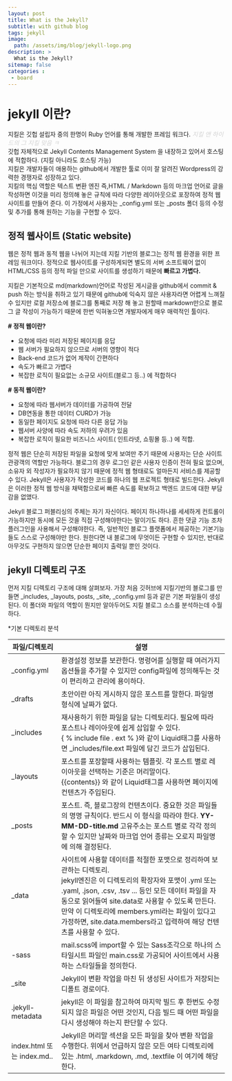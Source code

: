 ```yaml
---
layout: post
title: What is the Jekyll? 
subtitle: with github blog 
tags: jekyll
image: 
  path: /assets/img/blog/jekyll-logo.png
description: >
  What is the Jekyll? 
sitemap: false
categories :
 - board
---
```


jekyll 이란?
==

지킬은 깃헙 설립자 중의 한명이 Ruby 언어를 통해 개발한 프레임 워크다. 
<span style="color:lightgray">_지킬 앤 하이드의 그 지킬 맞음 ㅋ_</span>  <br/>
깃헙 자체적으로 Jekyll Contents Management System 을 내장하고 있어서 호스팅에 적합하다. (지킬 아니라도 호스팅 가능) <br/>
지킬은 개발자들이 애용하는 github에서 개발한 툴로 이미 잘 알려진 Wordpress의 강력한 경쟁자로 성장하고 있다.<br/>
지킬의 핵심 역할은 텍스트 변환 엔진 즉,HTML / Markdown 등의 마크업 언어로 글을 작성하면 이것을 미리 정의해 놓은 규칙에 따라 다양한 레이아웃으로 포장하여 정적 웹사이트를 만들어 준다. 이 가정에서 사용자는 _config.yml 또는 _posts 폴더 등의 수정 및 추가를 통해 원하는 기능을 구현할 수 있다.

정적 웹사이트 (Static website)
--
웹은 정적 웹과 동적 웹을 나뉘어 지는데 지킬 기반의 블로그는 정적 웹 환경을 위한 프레임 워크이다. 
정적으로 웹사이트를 구성하게되면 별도의 서버 소프트웨어 없이 HTML/CSS 등의 정적 파일 만으로 사이트를 생성하기 때문에 **빠르고 가볍다.** 

지킬은 기본적으로 md(markdown)언어로 작성된 게시글을 github에서 commit & push 하는 방식을 취하고 있기 때문에 github에 익숙지 않은 사용자라면 어렵게 느껴질 수 있지만 로컬 저장소에 블로그를 통째로 저장 해 놓고 원할때 markdown만으로 블로그 글 작성이 가능하기 때문에 한번 익혀놓으면 개발자에게 매우 매력적인 툴이다. 

**# 정적 웹이란?**  
+ 요청에 따라 미리 저장된 페이지를 응답
+ 웹 서버가 필요하지 않으므로 서버의 영향이 적다
+ Back-end 코드가 없어 제작이 간편하다
+ 속도가 빠르고 가볍다
+ 복잡한 로직이 필요없는 소규모 사이트(블로그 등..) 에 적합하다

**# 동적 웹이란?**
+ 요청에 따라 웹서버가 데이터를 가공하여 전달
+ DB연동을 통한 데이터 CURD가 가능 
+ 동일한 페이지도 요청에 따라 다른 응답 가능 
+ 웹서버 사양에 따라 속도 저하의 우려가 있음
+ 복잡한 로직이 필요한 비즈니스 사이트( 인트라넷, 쇼핑몰 등..) 에 적합. 

정적 웹은 단순히 저장된 파일을 요청에 맞게 보여만 주기 때문에 사용자는 단순 사이트 관광객의 역할만 가능하다. 블로그의 경우 로그인 같은 사용자 인증이 전혀 필요 없으며, 소유자 외 작성자가 필요하지 않기 때문에 정적 웹 형태로도 얼마든지 서비스를 제공할 수 있다. Jekyll은 사용자가 작성한 코드를 하나의 웹 프로젝트 형태로 빌드한다. Jekyll은 이러한 정적 웹 방식을 채택함으로써 빠른 속도를 확보하고 백엔드 코드에 대한 부담감을 없앴다. 

Jekyll 블로그 퍼블리싱의 주체는 자기 자신이다. 페이지 하나하나를 세세하게 컨트롤이 가능하지만 동시에 모든 것을 직접 구성해야한다는 말이기도 하다. 
흔한 댓글 기능 조차 플러그인을 사용해서 구성해야한다. 즉, 일반적인 블로그 플랫폼에서 제공하는 기본기능들도 스스로 구성해야만 한다. 원한다면 내 블로그에 무엇이든 구현할 수 있지만, 반대로 아무것도 구현하지 않으면 단순한 페이지 출력일 뿐인 것이다. 

jekyll 디렉토리 구조 
--
먼저 지킬 디렉토리 구조에 대해 살펴보자. 
가장 처음 깃허브에 지킬기반의 블로그를 만들면 _includes, _layouts, posts, _site, _config.yml 등과 같은 기본 파일들이 생성된다. 이 폴더와 파일의 역할이 뭔지만 알아두어도 지킬 블로그 소스를 분석하는데 수월하다.

*기본 디렉토리 분석 

|파일/디렉토리|설명|
|---|---|
|_config.yml| 환경설정 정보를 보관한다. 명령어를 실행할 때 여러가지 옵션들을 추가할 수 있지만 config파일에 정의해두는 것이 편리하고 관리에 용이하다.|
|_drafts |초안이란 아직 게시하지 않은 포스트를 말한다. 파일명 형식에 날짜가 없다. |
|_includes|재사용하기 위한 파일을 담는 디렉토리다. 필요에 따라 포스트나 레이아웃에 쉽게 삽입할 수 있다. <br/>{ % include file . ext % }와 같이 Liquid태그를 사용하면 _includes/file.ext 파일에 담긴 코드가 삽입된다. |
|_layouts|포스트를 포장할때 사용하는 템플릿. 각 포스트 별로 레이아웃을 선택하는 기준은 머리말이다. <br/>{{contents}} 와 같이 Liquid태그를 사용하면 페이지에 컨텐츠가 주입된다. |
|_posts|포스트. 즉, 블로그장의 컨텐츠이다. 중요한 것은 파일들의 명명 규칙이다. 반드시 이 형식을 따라야 한다. **YY-MM-DD-title.md** 고유주소는 포스트 별로 각각 정의할 수 있지만 날짜와 마크업 언어 종류는 오로지 파일명에 의해 결정된다. |
|_data| 사이트에 사용할 데이터를 적절한 포맷으로 정리하여 보관하는 디렉토리. <br/> jekyll엔진은 이 디렉토리의 확장자와 포맷이 .yml 또는 .yaml, .json, .csv, .tsv ... 등인 모든 데이터 파일을 자동으로 읽어들여 site.data로 사용할 수 있도록 만든다. 만약 이 디렉토리에 members.yml라는 파일이 있다고 가정하면, site.data.members라고 입력하여 해당 컨텐츠를 사용할 수 있다. |
|-sass|mail.scss에 import할 수 있는 Sass조각으로 하나의 스타일시트 파일인 main.css로 가공되어 사이트에서 사용하는 스타일들을 정의한다. |
|_site |Jekyll이 변환 작업을 마친 뒤 생성된 사이트가 저장되는 디폴트 경로이다.|
|.jekyll-metadata | jekyll은 이 파일을 참고하여 마지막 빌드 후 한번도 수정되지 않은 파일은 어떤 것인지, 다음 빌드 때 어떤 파일을 다시 생성해야 하는지 판단할 수 있다. |
|index.html 또는 index.md..|Jekyll은 머리말 섹션을 모든 파일을 찾아 변환 작업을 수행한다. 위에서 언급하지 않은 모든 여타 디렉토리에 있는 .html, .markdown, .md, .textfile 이 여기에 해당한다. |




